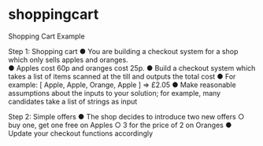 # shoppingcart
Shopping Cart Example

Step 1: Shopping cart 
● You are building a checkout system for a shop which only sells apples and oranges.  
● Apples cost 60p and oranges cost 25p. 
● Build a checkout system which takes a list of items scanned at the till and outputs the total cost 
● For example: [ Apple, Apple, Orange, Apple ] => £2.05 
● Make reasonable assumptions about the inputs to your solution; for example, many candidates take a list of strings as input 
 
Step 2: Simple offers 
● The shop decides to introduce two new offers 
   ○ buy one, get one free on Apples 
   ○ 3 for the price of 2 on Oranges 
● Update your checkout functions accordingly 
 

